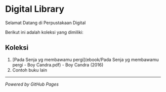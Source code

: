 # Digital Library

Selamat Datang di Perpustakaan Digital

Berikut ini adalah koleksi yang dimiliki:
## Koleksi

1. [Pada Senja yg membawamu pergi](ebook/Pada Senja yg membawamu pergi - Boy Candra.pdf) - Boy Candra (2016)
2. Contoh buku lain

---

*Powered by GitHub Pages*

